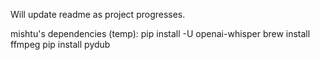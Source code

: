 Will update readme as project progresses. 

mishtu's dependencies (temp):
pip install -U openai-whisper
brew install ffmpeg
pip install pydub

